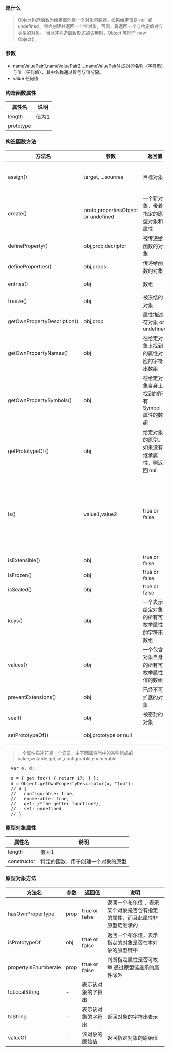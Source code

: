 ### 是什么

> Object构造函数为给定值创建一个对象包装器。如果给定值是 null 或 undefined，将会创建并返回一个空对象，否则，将返回一个与给定值对应类型的对象。
当以非构造函数形式被调用时，Object 等同于 new Object()。


### 参数

- nameValuePair1,nameValuePair2,...nameValuePairN 成对的名称（字符串）与值（任何值），其中名称通过冒号与值分隔。
- value 任何值

### 构造函数属性

|属性名|说明
|-|-
|length|值为1
|prototype|

### 构造函数方法

|方法名|参数|返回值|说明
|-|-|-|-
|assign()|target, ...sources|目标对象|通过复制一个或多个对象来创建一个新的对象,只会拷贝源对象自身的并且可枚举的属性到目标对象
|create()|proto,propertiesObject or undefined|一个新对象，带着指定的原型对象和属性|使用指定的原型对象和属性创建一个新对象,如果propertiesObject参数不是 null 或一个对象，则抛出一个 TypeError 异常
|defineProperty()|obj,prop,decriptor| 被传递给函数的对象|给对象添加一个属性并指定该属性的配置
|defineProperties()|obj,props|传递给函数的对象|给对象添加多个属性并分别指定它们的配置
|entries()|obj|数组|返回给定对象自身可枚举属性的[key, value]数组
|freeze()|obj|被冻结的对象|冻结对象：其他代码不能删除或更改任何属性
|getOwnPropertyDescription()|obj,prop|属性描述符对象 or undefined|返回对象指定的属性配置
|getOwnPropertyNames()|obj|在给定对象上找到的属性对应的字符串数组|返回一个数组，它包含了指定对象所有的可枚举或不可枚举的属性名但不包括Symbol值作为名称的属性
|getOwnPropertySymbols()|obj|在给定对象自身上找到的所有 Symbol 属性的数组|返回一个数组，它包含了指定对象自身所有的符号属性
|getPrototypeOf()|obj|给定对象的原型。如果没有继承属性，则返回 null|返回指定对象的原型对象Object.getPrototypeOf(Object)不是Object.prototype
|is()|value1,value2|true or false|比较两个值是否相同。所有 NaN 值都相等（这与==和===不同）两个值都是 undefined两个值都是 null两个值都是 true 或者都是 false两个值是由相同个数的字符按照相同的顺序组成的字符串两个值指向同一个对象两个值都是数字并且都是正零 +0都是负零 -0都是 NaN都是除零和 NaN 外的其它同一个数字
|isExtensible()|obj|true or false|判断对象是否可扩展
|isFrozen()|obj|true or false|判断对象是否已经冻结
|isSealed()|obj|true or false|判断对象是否已经密封
|keys()|obj|一个表示给定对象的所有可枚举属性的字符串数组|返回一个包含所有给定对象自身<b>可枚举</b>属性名称的数组
|values()|obj|一个包含对象自身的所有可枚举属性值的数组|返回给定对象自身可枚举值的数组
|preventExtensions()|obj|已经不可扩展的对象|防止对象的任何扩展
|seal()|obj|被密封的对象|防止其他代码删除对象的属性
|setPrototypeOf()|obj,prototype or null||设置对象的原型（即内部[[Prototype]]属性）。

> 一个属性描述符是一个记录，由下面属性当中的某些组成的 value,writable,get,set,configurable,enumerable

<pre>
  var o, d;

  o = { get foo() { return 17; } };
  d = Object.getOwnPropertyDescriptor(o, "foo");
  // d {
  //   configurable: true,
  //   enumerable: true,
  //   get: /*the getter function*/,
  //   set: undefined
  // }
</pre>

### 原型对象属性

|属性名|说明
|-|-
|length|值为1
|constructor|特定的函数，用于创建一个对象的原型

### 原型对象方法

|方法名|参数|返回值|说明
|-|-|-|-
|hasOwnPropertype|prop|true or false|返回一个布尔值 ，表示某个对象是否含有指定的属性，而且此属性非原型链继承的
|isPrototypeOf|obj|true or false|返回一个布尔值，表示指定的对象是否在本对象的原型链中
|propertyIsEnumberale|prop|true or false|判断指定属性是否可枚举,通过原型链继承的属性除外
|toLocalString|-|表示该对象的字符串|
|toString|-|表示该对象的字符串|返回对象的字符串表示
|valueOf|-|该对象的原始值|返回指定对象的原始值
